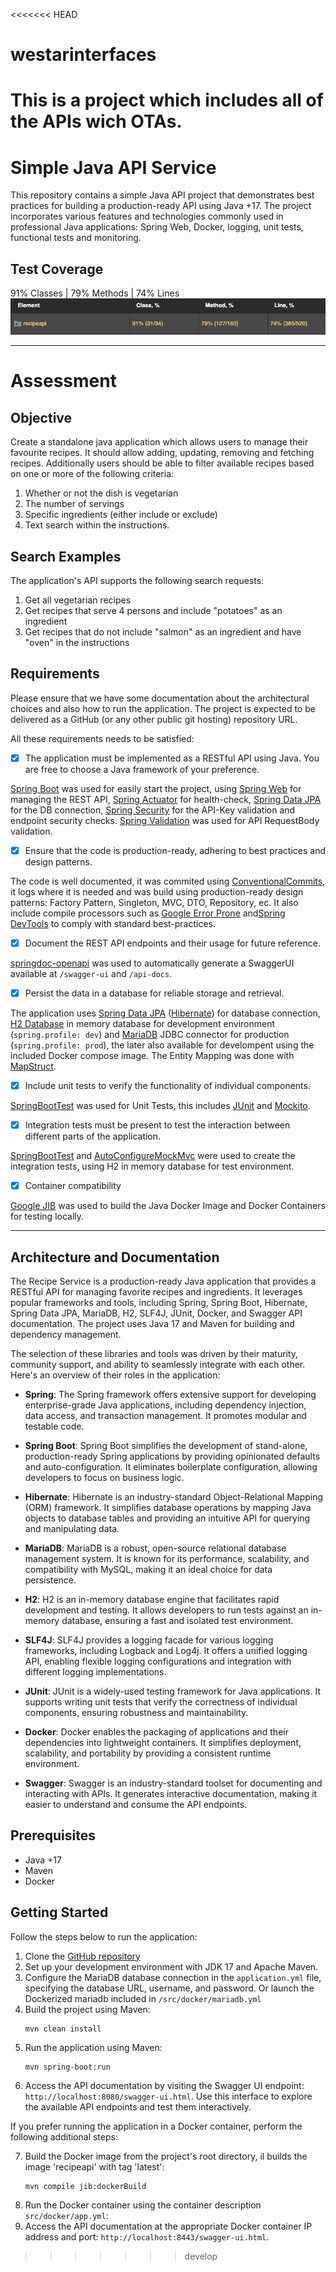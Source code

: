 <<<<<<< HEAD
# westarinterfaces

This is a project which includes all of the APIs wich OTAs.
=======
# Simple Java API Service

This repository contains a simple Java API project that demonstrates best practices for building a production-ready API using Java +17. The project incorporates various features
and technologies commonly used in professional Java applications: Spring Web, Docker, logging, unit tests, functional tests and monitoring.

## Test Coverage
91% Classes | 79% Methods | 74% Lines
![img.png](img.png)

---

# Assessment

## Objective

Create a standalone java application which allows users to manage their favourite recipes. It should allow adding, updating, removing and fetching recipes. Additionally users
should be able to filter available recipes based on one or more of the following criteria:

1. Whether or not the dish is vegetarian
2. The number of servings
3. Specific ingredients (either include or exclude)
4. Text search within the instructions.

## Search Examples

The application's API supports the following search requests:

1. Get all vegetarian recipes
2. Get recipes that serve 4 persons and include "potatoes" as an ingredient
3. Get recipes that do not include "salmon" as an ingredient and have "oven" in the instructions

## Requirements

Please ensure that we have some documentation about the architectural choices and also how to run the application. The project is expected to be delivered as a GitHub (or any other
public git hosting) repository URL.

All these requirements needs to be satisfied:

- [x] The application must be implemented as a RESTful API using Java. You are free to choose a Java framework of your preference.

[Spring Boot](https://spring.io/projects/spring-boot) was used for easily start the project,
using [Spring Web](https://docs.spring.io/spring-framework/docs/current/reference/html/web.html) for managing the REST
API, [Spring Actuator](https://docs.spring.io/spring-boot/docs/current/reference/html/actuator.html) for
health-check, [Spring Data JPA](https://docs.spring.io/spring-data/jpa/docs/current/reference/html/#reference) for the DB
connection, [Spring Security](https://docs.spring.io/spring-security/site/docs/current/reference/html5/) for the API-Key validation and endpoint security
checks. [Spring Validation](https://docs.spring.io/spring-framework/docs/3.2.x/spring-framework-reference/html/validation.html) was used for API RequestBody validation.

- [x] Ensure that the code is production-ready, adhering to best practices and design patterns.

The code is well documented, it was commited using [ConventionalCommits](https://www.conventionalcommits.org/en/v1.0.0/), it logs where it is needed and was build using
production-ready design patterns: Factory Pattern, Singleton, MVC, DTO, Repository, ec. It also include compile processors such as [Google Error Prone](https://errorprone.info/)
and[Spring DevTools](https://docs.spring.io/spring-boot/docs/1.5.16.RELEASE/reference/html/using-boot-devtools.html) to comply with standard best-practices.

- [x] Document the REST API endpoints and their usage for future reference.

[springdoc-openapi](https://springdoc.org/) was used to automatically generate a SwaggerUI available at `/swagger-ui` and `/api-docs`.

- [x] Persist the data in a database for reliable storage and retrieval.

The application uses [Spring Data JPA](https://docs.spring.io/spring-data/jpa/docs/current/reference/html/#reference) ([Hibernate](https://hibernate.org/orm/documentation/5.5/))
for database connection, [H2 Database](https://www.h2database.com/html/main.html) in memory database for development environment (`spring.profile: dev`)
and [MariaDB](https://mariadb.com/kb/en/documentation/) JDBC connector for production (`spring.profile: prod`), the later also available for develompent using the included Docker
compose image. The Entity Mapping was done with [MapStruct](https://mapstruct.org/documentation/stable/reference/html/).

- [x] Include unit tests to verify the functionality of individual components.

[SpringBootTest](https://docs.spring.io/spring-boot/docs/current/reference/html/features.html#features.testing.spring-boot-applications) was used for Unit Tests, this
includes [JUnit](https://junit.org/junit5/docs/current/user-guide/) and [Mockito](https://javadoc.io/doc/org.mockito/mockito-core/latest/org/mockito/Mockito.html).

- [x] Integration tests must be present to test the interaction between different parts of the application.

[SpringBootTest](https://docs.spring.io/spring-boot/docs/current/reference/html/features.html#features.testing.spring-boot-applications)
and [AutoConfigureMockMvc](https://docs.spring.io/spring-boot/docs/current/reference/html/features.html#features.testing.spring-boot-applications.testing-autoconfigured-mvc-tests)
were used to create the integration tests, using H2 in memory database for test environment.

- [x] Container compatibility

[Google JIB](https://cloud.google.com/java/getting-started/jib?hl=it) was used to build the Java Docker Image and Docker Containers for testing locally.

---

## Architecture and Documentation

The Recipe Service is a production-ready Java application that provides a RESTful API for managing favorite recipes and ingredients. It leverages popular frameworks and tools,
including Spring, Spring Boot, Hibernate, Spring Data JPA, MariaDB, H2, SLF4J, JUnit, Docker, and Swagger API documentation. The project uses Java 17 and Maven for building and
dependency management.

The selection of these libraries and tools was driven by their maturity, community support, and ability to seamlessly integrate with each other. Here's an overview of their roles
in the application:

- **Spring**: The Spring framework offers extensive support for developing enterprise-grade Java applications, including dependency injection, data access, and transaction
  management. It promotes modular and testable code.

- **Spring Boot**: Spring Boot simplifies the development of stand-alone, production-ready Spring applications by providing opinionated defaults and auto-configuration. It
  eliminates boilerplate configuration, allowing developers to focus on business logic.

- **Hibernate**: Hibernate is an industry-standard Object-Relational Mapping (ORM) framework. It simplifies database operations by mapping Java objects to database tables and
  providing an intuitive API for querying and manipulating data.

- **MariaDB**: MariaDB is a robust, open-source relational database management system. It is known for its performance, scalability, and compatibility with MySQL, making it an
  ideal choice for data persistence.

- **H2**: H2 is an in-memory database engine that facilitates rapid development and testing. It allows developers to run tests against an in-memory database, ensuring a fast and
  isolated test environment.

- **SLF4J**: SLF4J provides a logging facade for various logging frameworks, including Logback and Log4j. It offers a unified logging API, enabling flexible logging configurations
  and integration with different logging implementations.

- **JUnit**: JUnit is a widely-used testing framework for Java applications. It supports writing unit tests that verify the correctness of individual components, ensuring
  robustness and maintainability.

- **Docker**: Docker enables the packaging of applications and their dependencies into lightweight containers. It simplifies deployment, scalability, and portability by providing a
  consistent runtime environment.

- **Swagger**: Swagger is an industry-standard toolset for documenting and interacting with APIs. It generates interactive documentation, making it easier to understand and consume
  the API endpoints.

## Prerequisites

- Java +17
- Maven
- Docker

## Getting Started

Follow the steps below to run the application:

1. Clone the [GitHub repository](https://github.com/parolaraul/simple-java-api)
2. Set up your development environment with JDK 17 and Apache Maven.
3. Configure the MariaDB database connection in the `application.yml` file, specifying the database URL, username, and password. Or launch the Dockerized mariadb included
   in `/src/docker/mariadb.yml`
4. Build the project using Maven:
   ```shell
   mvn clean install
   ```
5. Run the application using Maven:
   ```shell
   mvn spring-boot:run
   ```
6. Access the API documentation by visiting the Swagger UI endpoint: `http://localhost:8080/swagger-ui.html`. Use this interface to explore the available API endpoints and test
   them interactively.

If you prefer running the application in a Docker container, perform the following additional steps:

7. Build the Docker image from the project's root directory, il builds the image 'recipeapi' with tag 'latest':
   ```shell
   mvn compile jib:dockerBuild
   ```
8. Run the Docker container using the container description `src/docker/app.yml`:
9. Access the API documentation at the appropriate Docker container IP address and port: `http://localhost:8443/swagger-ui.html`.

>>>>>>> develop
